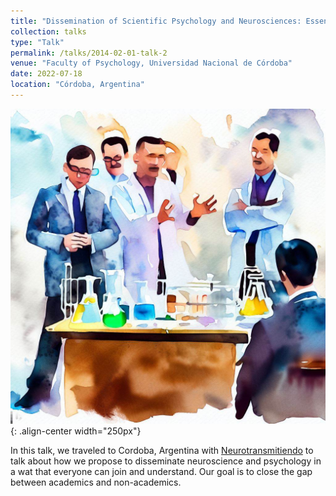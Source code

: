 ```yaml
---
title: "Dissemination of Scientific Psychology and Neurosciences: Essential or Superfluous?"
collection: talks
type: "Talk"
permalink: /talks/2014-02-01-talk-2
venue: "Faculty of Psychology, Universidad Nacional de Córdoba"
date: 2022-07-18
location: "Córdoba, Argentina"
---
```


![Science](/images/science.jpeg){: .align-center width="250px"}

In this talk, we traveled to Cordoba, Argentina with [Neurotransmitiendo](https://www.neurotransmitiendo.org/) to talk about how we propose to disseminate neuroscience and psychology in a wat that everyone can join and understand. Our goal is to close the gap between academics and non-academics.
